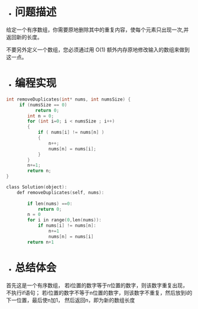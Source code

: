 * # 问题描述
给定一个有序数组，你需要原地删除其中的重复内容，使每个元素只出现一次,并返回新的长度。

不要另外定义一个数组，您必须通过用 O(1) 额外内存原地修改输入的数组来做到这一点。
* # 编程实现
```c
int removeDuplicates(int* nums, int numsSize) {
     if (numsSize == 0)  
           return 0;    
        int n = 0; 
        for (int i=0; i < numsSize ; i++)
        {  
            if ( nums[i] != nums[n] ) 
            {  
                n++;  
                nums[n] = nums[i];  
            }  
        }  
        n+=1;   
        return n;  
}

class Solution(object):
    def removeDuplicates(self, nums):
        
        if len(nums) ==0:
            return 0;
        n = 0
        for i in range(0,len(nums)):
            if nums[i] != nums[n]:
                n+=1
                nums[n] = nums[i]
        return n+1     
```
* # 总结体会
首先这是一个有序数组，
若i位置的数字等于n位置的数字，则该数字重复出现，不执行if语句；
若i位置的数字不等于n位置的数字，则该数字不重复，然后放到i的下一位置，最后使n加1，
然后返回n，即为新的数组长度

